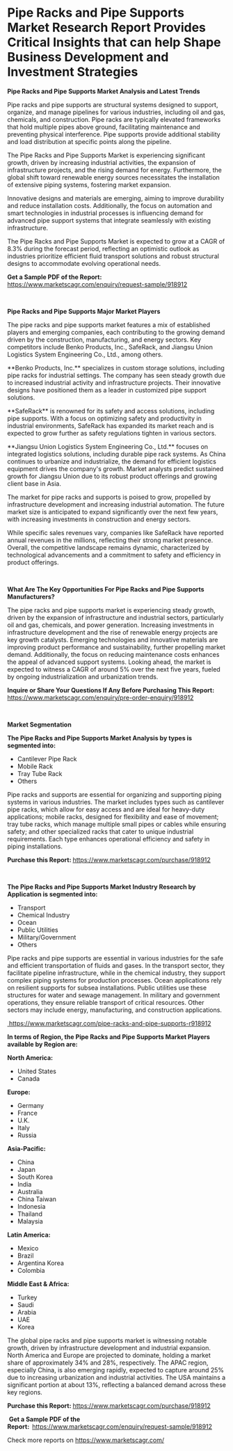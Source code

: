 <p><h1>Pipe Racks and Pipe Supports Market Research Report Provides Critical Insights that can help Shape Business Development and Investment Strategies</h1></p><p><strong>Pipe Racks and Pipe Supports Market Analysis and Latest Trends</strong></p>
<p><p>Pipe racks and pipe supports are structural systems designed to support, organize, and manage pipelines for various industries, including oil and gas, chemicals, and construction. Pipe racks are typically elevated frameworks that hold multiple pipes above ground, facilitating maintenance and preventing physical interference. Pipe supports provide additional stability and load distribution at specific points along the pipeline.</p><p>The Pipe Racks and Pipe Supports Market is experiencing significant growth, driven by increasing industrial activities, the expansion of infrastructure projects, and the rising demand for energy. Furthermore, the global shift toward renewable energy sources necessitates the installation of extensive piping systems, fostering market expansion. </p><p>Innovative designs and materials are emerging, aiming to improve durability and reduce installation costs. Additionally, the focus on automation and smart technologies in industrial processes is influencing demand for advanced pipe support systems that integrate seamlessly with existing infrastructure.</p><p>The Pipe Racks and Pipe Supports Market is expected to grow at a CAGR of 8.3% during the forecast period, reflecting an optimistic outlook as industries prioritize efficient fluid transport solutions and robust structural designs to accommodate evolving operational needs.</p></p>
<p><strong>Get a Sample PDF of the Report:&nbsp;</strong> <a href="https://www.marketscagr.com/enquiry/request-sample/918912?utm_campaign=1920&utm_medium=2&utm_source=Github&utm_content=ia&utm_term=09022025&utm_id=pipe-racks-and-pipe-supports">https://www.marketscagr.com/enquiry/request-sample/918912</a></p>
<p>&nbsp;</p>
<p><strong>Pipe Racks and Pipe Supports Major Market Players</strong></p>
<p><p>The pipe racks and pipe supports market features a mix of established players and emerging companies, each contributing to the growing demand driven by the construction, manufacturing, and energy sectors. Key competitors include Benko Products, Inc., SafeRack, and Jiangsu Union Logistics System Engineering Co., Ltd., among others.</p><p>**Benko Products, Inc.** specializes in custom storage solutions, including pipe racks for industrial settings. The company has seen steady growth due to increased industrial activity and infrastructure projects. Their innovative designs have positioned them as a leader in customized pipe support solutions.</p><p>**SafeRack** is renowned for its safety and access solutions, including pipe supports. With a focus on optimizing safety and productivity in industrial environments, SafeRack has expanded its market reach and is expected to grow further as safety regulations tighten in various sectors.</p><p>**Jiangsu Union Logistics System Engineering Co., Ltd.** focuses on integrated logistics solutions, including durable pipe rack systems. As China continues to urbanize and industrialize, the demand for efficient logistics equipment drives the company's growth. Market analysts predict sustained growth for Jiangsu Union due to its robust product offerings and growing client base in Asia.</p><p>The market for pipe racks and supports is poised to grow, propelled by infrastructure development and increasing industrial automation. The future market size is anticipated to expand significantly over the next few years, with increasing investments in construction and energy sectors.</p><p>While specific sales revenues vary, companies like SafeRack have reported annual revenues in the millions, reflecting their strong market presence. Overall, the competitive landscape remains dynamic, characterized by technological advancements and a commitment to safety and efficiency in product offerings.</p></p>
<p>&nbsp;</p>
<p><strong>What Are The Key Opportunities For Pipe Racks and Pipe Supports Manufacturers?</strong></p>
<p><p>The pipe racks and pipe supports market is experiencing steady growth, driven by the expansion of infrastructure and industrial sectors, particularly oil and gas, chemicals, and power generation. Increasing investments in infrastructure development and the rise of renewable energy projects are key growth catalysts. Emerging technologies and innovative materials are improving product performance and sustainability, further propelling market demand. Additionally, the focus on reducing maintenance costs enhances the appeal of advanced support systems. Looking ahead, the market is expected to witness a CAGR of around 5% over the next five years, fueled by ongoing industrialization and urbanization trends.</p></p>
<p><strong>Inquire or Share Your Questions If Any Before Purchasing This Report:</strong> <a href="https://www.marketscagr.com/enquiry/pre-order-enquiry/918912?utm_campaign=1920&utm_medium=2&utm_source=Github&utm_content=ia&utm_term=09022025&utm_id=pipe-racks-and-pipe-supports">https://www.marketscagr.com/enquiry/pre-order-enquiry/918912</a></p>
<p>&nbsp;</p>
<p><strong>Market Segmentation</strong></p>
<p><strong>The Pipe Racks and Pipe Supports Market Analysis by types is segmented into:</strong></p>
<p><ul><li>Cantilever Pipe Rack</li><li>Mobile Rack</li><li>Tray Tube Rack</li><li>Others</li></ul></p>
<p><p>Pipe racks and supports are essential for organizing and supporting piping systems in various industries. The market includes types such as cantilever pipe racks, which allow for easy access and are ideal for heavy-duty applications; mobile racks, designed for flexibility and ease of movement; tray tube racks, which manage multiple small pipes or cables while ensuring safety; and other specialized racks that cater to unique industrial requirements. Each type enhances operational efficiency and safety in piping installations.</p></p>
<p><strong>Purchase this Report:&nbsp;</strong><a href="https://www.marketscagr.com/purchase/918912?utm_campaign=1920&utm_medium=2&utm_source=Github&utm_content=ia&utm_term=09022025&utm_id=pipe-racks-and-pipe-supports">https://www.marketscagr.com/purchase/918912</a></p>
<p>&nbsp;</p>
<p><strong>The Pipe Racks and Pipe Supports Market Industry Research by Application is segmented into:</strong></p>
<p><ul><li>Transport</li><li>Chemical Industry</li><li>Ocean</li><li>Public Utilities</li><li>Military/Government</li><li>Others</li></ul></p>
<p><p>Pipe racks and pipe supports are essential in various industries for the safe and efficient transportation of fluids and gases. In the transport sector, they facilitate pipeline infrastructure, while in the chemical industry, they support complex piping systems for production processes. Ocean applications rely on resilient supports for subsea installations. Public utilities use these structures for water and sewage management. In military and government operations, they ensure reliable transport of critical resources. Other sectors may include energy, manufacturing, and construction applications.</p></p>
<p><a href="https://www.marketscagr.com/pipe-racks-and-pipe-supports-r918912?utm_campaign=1920&utm_medium=2&utm_source=Github&utm_content=ia&utm_term=09022025&utm_id=pipe-racks-and-pipe-supports">&nbsp;https://www.marketscagr.com/pipe-racks-and-pipe-supports-r918912</a></p>
<p><strong>In terms of Region, the Pipe Racks and Pipe Supports Market Players available by Region are:</strong></p>
<p>
    <p> <strong> North America: </strong>
        <ul>
            <li>United States</li>
            <li>Canada</li>
        </ul>
        </p> 
    <p> <strong> Europe: </strong>
        <ul>
            <li>Germany</li>
            <li>France</li>
            <li>U.K.</li>
            <li>Italy</li>
            <li>Russia</li>
        </ul>
        </p> 
    <p> <strong> Asia-Pacific: </strong>
        <ul>
            <li>China</li>
            <li>Japan</li>
            <li>South Korea</li>
            <li>India</li>
            <li>Australia</li>
            <li>China Taiwan</li>
            <li>Indonesia</li>
            <li>Thailand</li>
            <li>Malaysia</li>
        </ul>
        </p> 
    <p> <strong> Latin America: </strong>
        <ul>
            <li>Mexico</li>
            <li>Brazil</li>
            <li>Argentina Korea</li>
            <li>Colombia</li>
        </ul>
        </p> 
    <p> <strong> Middle East & Africa: </strong>
        <ul>
            <li>Turkey</li>
            <li>Saudi</li>
            <li>Arabia</li>
            <li>UAE</li>
            <li>Korea</li>
        </ul>
    </p>
    </p>
<p><p>The global pipe racks and pipe supports market is witnessing notable growth, driven by infrastructure development and industrial expansion. North America and Europe are projected to dominate, holding a market share of approximately 34% and 28%, respectively. The APAC region, especially China, is also emerging rapidly, expected to capture around 25% due to increasing urbanization and industrial activities. The USA maintains a significant portion at about 13%, reflecting a balanced demand across these key regions.</p></p>
<p><strong>Purchase this Report: </strong><a href="https://www.marketscagr.com/purchase/918912?utm_campaign=1920&utm_medium=2&utm_source=Github&utm_content=ia&utm_term=09022025&utm_id=pipe-racks-and-pipe-supports">https://www.marketscagr.com/purchase/918912</a></p>
<p>&nbsp;<strong>Get a Sample PDF of the Report:&nbsp;&nbsp;</strong><a href="https://www.marketscagr.com/enquiry/request-sample/918912?utm_campaign=1920&utm_medium=2&utm_source=Github&utm_content=ia&utm_term=09022025&utm_id=pipe-racks-and-pipe-supports">https://www.marketscagr.com/enquiry/request-sample/918912</a></p>
<p><strong></strong></p>
<p>Check more reports on <a href="https://www.marketscagr.com/?utm_campaign=1920&utm_medium=2&utm_source=Github&utm_content=ia&utm_term=09022025&utm_id=pipe-racks-and-pipe-supports">https://www.marketscagr.com/</a></p>